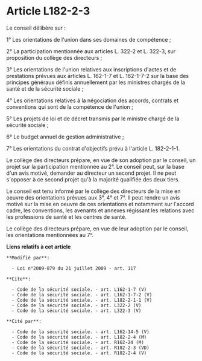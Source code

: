 # Article L182-2-3

Le conseil délibère sur : 

1° Les orientations de l'union dans ses domaines de compétence ; 

2° La participation mentionnée aux articles L. 322-2 et L. 322-3, sur proposition du collège des directeurs ; 

3° Les orientations de l'union relatives aux inscriptions d'actes et de prestations prévues aux articles L. 162-1-7 et L.
162-1-7-2 sur la base des principes généraux définis annuellement par les ministres chargés de la santé et de la sécurité
sociale ; 

4° Les orientations relatives à la négociation des accords, contrats et conventions qui sont de la compétence de l'union ; 

5° Les projets de loi et de décret transmis par le ministre chargé de la sécurité sociale ; 

6° Le budget annuel de gestion administrative ; 

7° Les orientations du contrat d'objectifs prévu à l'article L. 182-2-1-1. 

Le collège des directeurs prépare, en vue de son adoption par le conseil, un projet sur la participation mentionnée au 2°. Le
conseil peut, sur la base d'un avis motivé, demander au directeur un second projet. Il ne peut s'opposer à ce second projet
qu'à la majorité qualifiée des deux tiers. 

Le conseil est tenu informé par le collège des directeurs de la mise en oeuvre des orientations prévues aux 3°, 4° et 7°. Il
peut rendre un avis motivé sur la mise en oeuvre de ces orientations et notamment sur l'accord cadre, les conventions, les
avenants et annexes régissant les relations avec les professions de santé et les centres de santé. 

Le collège des directeurs prépare, en vue de leur adoption par le conseil, les orientations mentionnées au 7°.

**Liens relatifs à cet article**

	**Modifié par**:

	  - Loi n°2009-879 du 21 juillet 2009 - art. 117

	**Cite**:

	  - Code de la sécurité sociale. - art. L162-1-7 (V)
	  - Code de la sécurité sociale. - art. L162-1-7-2 (V)
	  - Code de la sécurité sociale. - art. L182-2-1-1 (V)
	  - Code de la sécurité sociale. - art. L322-2 (V)
	  - Code de la sécurité sociale. - art. L322-3 (V)

	**Cité par**:

	  - Code de la sécurité sociale. - art. L162-14-5 (V)
	  - Code de la sécurité sociale. - art. L182-2-4 (M)
	  - Code de la sécurité sociale. - art. R162-24 (M)
	  - Code de la sécurité sociale. - art. R182-2-3 (VD)
	  - Code de la sécurité sociale. - art. R182-2-4 (V)

